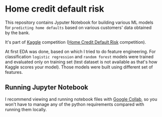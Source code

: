 # Home credit default risk

This repository contains Jyputer Notebook for building various ML models for `predicting home defaults` based on various customers' data obtained by the bank.

It's part of [Kaggle](https://www.kaggle.com/) competition ([Home Credit Default Risk](https://www.kaggle.com/competitions/home-credit-default-risk/overview) competition).

At first EDA was done, based on which I tried to do feature engineering.
For classification `logistic regression` and `random forest` models were trained and evaluated only on training set (test dataset is not available as that's how Kaggle scores your model).
Those models were built using different set of features.


## Running Jupyter Notebook
I recommend viewing and running notebook files with [Google Collab](https://colab.research.google.com/notebooks/intro.ipynb?utm_source=scs-index),
so you won't have to manage any of the python requirements compared with running them locally. 
